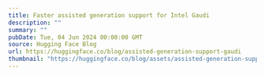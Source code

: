 ```yaml
---
title: Faster assisted generation support for Intel Gaudi
description: ""
summary: ""
pubDate: Tue, 04 Jun 2024 00:00:00 GMT
source: Hugging Face Blog
url: https://huggingface.co/blog/assisted-generation-support-gaudi
thumbnail: "https://huggingface.co/blog/assets/assisted-generation-support-gaudi/thumbnail.png"
---
```


